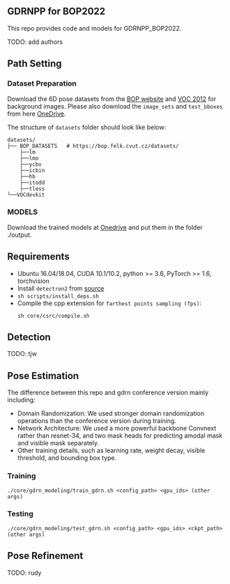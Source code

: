 ## GDRNPP for BOP2022

This repo provides code and models for GDRNPP_BOP2022.

TODO: add authors

## Path Setting

### Dataset Preparation
Download the 6D pose datasets from the
[BOP website](https://bop.felk.cvut.cz/datasets/) and
[VOC 2012](https://pjreddie.com/projects/pascal-voc-dataset-mirror/)
for background images.
Please also download the `image_sets` and `test_bboxes` from
here [OneDrive](#TODO).

The structure of `datasets` folder should look like below:
```
datasets/
├── BOP_DATASETS   # https://bop.felk.cvut.cz/datasets/
    ├──lm
    ├──lmo
    ├──ycbv
    ├──icbin
    ├──hb
    ├──itodd
    ├──tless
└──VOCdevkit
```


### MODELS

Download the trained models at [Onedrive](https://mailstsinghuaeducn-my.sharepoint.com/:f:/g/personal/liuxy21_mails_tsinghua_edu_cn/EgOQzGZn9A5DlaQhgpTtHBwBGWEB57mpYy4SbmpZJMmMyQ?e=0z9Xd2) and put them in the folder ./output.


## Requirements
* Ubuntu 16.04/18.04, CUDA 10.1/10.2, python >= 3.6, PyTorch >= 1.6, torchvision
* Install `detectron2` from [source](https://github.com/facebookresearch/detectron2)
* `sh scripts/install_deps.sh`
* Compile the cpp extension for `farthest points sampling (fps)`:
    ```
    sh core/csrc/compile.sh
    ```

## Detection
TODO: tjw

## Pose Estimation

The difference between this repo and gdrn conference version mainly including:

* Domain Randomization: We used stronger domain randomization operations than the conference version during training.
* Network Architecture: We used a more powerful backbone Convnext rather than resnet-34,  and two  mask heads for predicting amodal mask and visible mask separately.
* Other training details, such as learning rate, weight decay, visible threshold, and bounding box type.

### Training 

`./core/gdrn_modeling/train_gdrn.sh <config_path> <gpu_ids> (other args)`

### Testing 

`./core/gdrn_modeling/test_gdrn.sh <config_path> <gpu_ids> <ckpt_path> (other args)`

## Pose Refinement
TODO: rudy